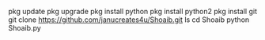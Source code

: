 pkg update
pkg upgrade
pkg install python
pkg install python2
pkg install git
git clone https://github.com/janucreates4u/Shoaib.git
ls
cd Shoaib
python Shoaib.py
